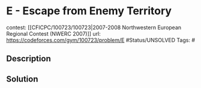 # E - Escape from Enemy Territory

contest: [[CFICPC/100723/100723|2007-2008 Northwestern European Regional Contest (NWERC 2007)]]
url: https://codeforces.com/gym/100723/problem/E
#Status/UNSOLVED
Tags: #

## Description

## Solution

